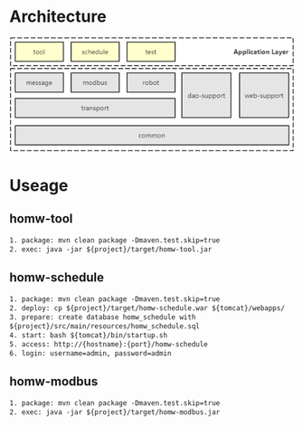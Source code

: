 # Architecture
![Arch](https://github.com/homw188/homw-framework/blob/master/resources/images/arch_v1.0.png)

# Useage
## homw-tool
```
1. package: mvn clean package -Dmaven.test.skip=true
2. exec: java -jar ${project}/target/homw-tool.jar
```

## homw-schedule
```
1. package: mvn clean package -Dmaven.test.skip=true
2. deploy: cp ${project}/target/homw-schedule.war ${tomcat}/webapps/
3. prepare: create database homw_schedule with ${project}/src/main/resources/homw_schedule.sql
4. start: bash ${tomcat}/bin/startup.sh
5. access: http://{hostname}:{port}/homw-schedule
6. login: username=admin, password=admin
```

## homw-modbus
```
1. package: mvn clean package -Dmaven.test.skip=true
2. exec: java -jar ${project}/target/homw-modbus.jar
```
